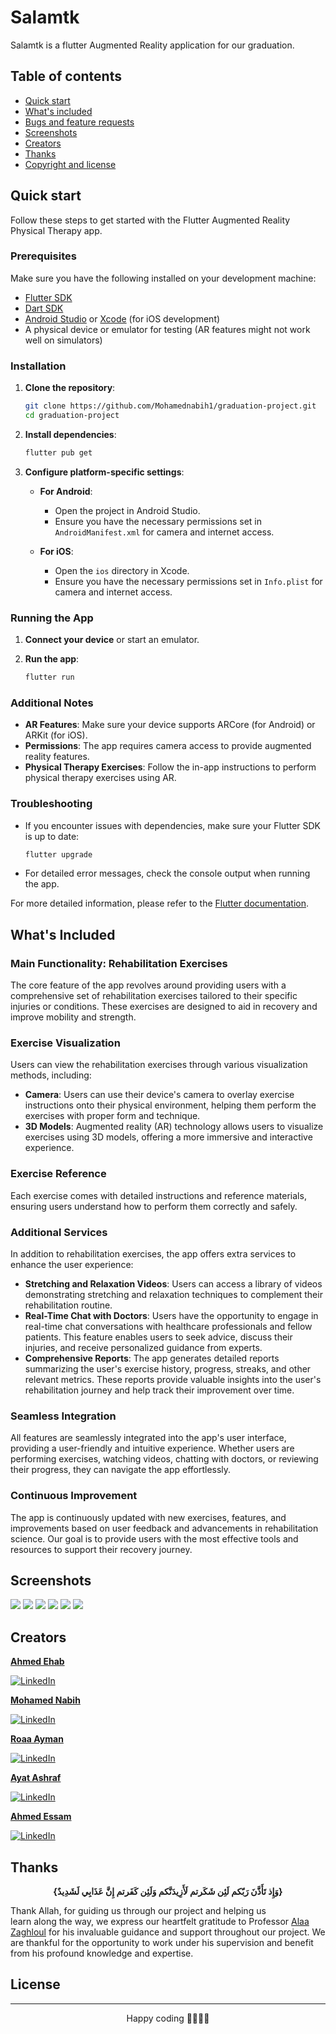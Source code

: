 
# Salamtk

Salamtk is a flutter Augmented Reality application for our graduation.

## Table of contents

- [Quick start](#quick-start)
- [What's included](#whats-included)
- [Bugs and feature requests](#bugs-and-feature-requests)
- [Screenshots](#screenshots)
- [Creators](#creators)
- [Thanks](#thanks)
- [Copyright and license](#copyright-and-license)

## Quick start

Follow these steps to get started with the Flutter Augmented Reality Physical Therapy app.

### Prerequisites

Make sure you have the following installed on your development machine:

- [Flutter SDK](https://flutter.dev/docs/get-started/install)
- [Dart SDK](https://dart.dev/get-dart)
- [Android Studio](https://developer.android.com/studio) or [Xcode](https://developer.apple.com/xcode/) (for iOS development)
- A physical device or emulator for testing (AR features might not work well on simulators)

### Installation

1. **Clone the repository**:
    ```bash
    git clone https://github.com/Mohamednabih1/graduation-project.git
    cd graduation-project
    ```

2. **Install dependencies**:
    ```bash
    flutter pub get
    ```

3. **Configure platform-specific settings**:

    - **For Android**:
      - Open the project in Android Studio.
      - Ensure you have the necessary permissions set in `AndroidManifest.xml` for camera and internet access.

    - **For iOS**:
      - Open the `ios` directory in Xcode.
      - Ensure you have the necessary permissions set in `Info.plist` for camera and internet access.

### Running the App

1. **Connect your device** or start an emulator.

2. **Run the app**:
    ```bash
    flutter run
    ```

### Additional Notes

- **AR Features**: Make sure your device supports ARCore (for Android) or ARKit (for iOS).
- **Permissions**: The app requires camera access to provide augmented reality features.
- **Physical Therapy Exercises**: Follow the in-app instructions to perform physical therapy exercises using AR.

### Troubleshooting

- If you encounter issues with dependencies, make sure your Flutter SDK is up to date:

    ```bash
    flutter upgrade
    ```
- For detailed error messages, check the console output when running the app.

For more detailed information, please refer to the [Flutter documentation](https://flutter.dev/docs).

## What's Included

### Main Functionality: Rehabilitation Exercises
The core feature of the app revolves around providing users with a comprehensive set of rehabilitation exercises tailored to their specific injuries or conditions. These exercises are designed to aid in recovery and improve mobility and strength.

### Exercise Visualization
Users can view the rehabilitation exercises through various visualization methods, including:
- **Camera**: Users can use their device's camera to overlay exercise instructions onto their physical environment, helping them perform the exercises with proper form and technique.
- **3D Models**: Augmented reality (AR) technology allows users to visualize exercises using 3D models, offering a more immersive and interactive experience.

### Exercise Reference
Each exercise comes with detailed instructions and reference materials, ensuring users understand how to perform them correctly and safely.

### Additional Services
In addition to rehabilitation exercises, the app offers extra services to enhance the user experience:
- **Stretching and Relaxation Videos**: Users can access a library of videos demonstrating stretching and relaxation techniques to complement their rehabilitation routine.
- **Real-Time Chat with Doctors**: Users have the opportunity to engage in real-time chat conversations with healthcare professionals and fellow patients. This feature enables users to seek advice, discuss their injuries, and receive personalized guidance from experts.
- **Comprehensive Reports**: The app generates detailed reports summarizing the user's exercise history, progress, streaks, and other relevant metrics. These reports provide valuable insights into the user's rehabilitation journey and help track their improvement over time.

### Seamless Integration
All features are seamlessly integrated into the app's user interface, providing a user-friendly and intuitive experience. Whether users are performing exercises, watching videos, chatting with doctors, or reviewing their progress, they can navigate the app effortlessly.

### Continuous Improvement
The app is continuously updated with new exercises, features, and improvements based on user feedback and advancements in rehabilitation science. Our goal is to provide users with the most effective tools and resources to support their recovery journey.

## Screenshots

 ![](assets/screensshots/Picture7.png)  ![](assets/screensshots/Picture2.png)  ![](assets/screensshots/Picture4.png) 
 ![](assets/screensshots/Picture5.png)  ![](assets/screensshots/Picture6.png)  ![](assets/screensshots/Picture8.png) 


## Creators

**[Ahmed Ehab](https://github.com/Ahme10D6)**

[![LinkedIn](https://github.com/Mohamednabih1/graduation-project/assets/102964579/8dec2ffe-4045-4e3c-acce-731f58e9f2ee)](https://www.linkedin.com/in/ahmed-ehab-6103a8216/)

**[Mohamed Nabih](https://github.com/Mohamednabih1)**

[![LinkedIn](https://github.com/Mohamednabih1/graduation-project/assets/102964579/8dec2ffe-4045-4e3c-acce-731f58e9f2ee)](https://www.linkedin.com/in/mohamed-nabih-mn03/)

**[Roaa Ayman](https://github.com/roaaayman21)**

[![LinkedIn](https://github.com/Mohamednabih1/graduation-project/assets/102964579/8dec2ffe-4045-4e3c-acce-731f58e9f2ee)](https://www.linkedin.com/in/roaa-ayman-a9195022a/)

**[Ayat Ashraf](https://github.com/AyatAmin)**

[![LinkedIn](https://github.com/Mohamednabih1/graduation-project/assets/102964579/8dec2ffe-4045-4e3c-acce-731f58e9f2ee)]()

**[Ahmed Essam](https://github.com/)**

[![LinkedIn](https://github.com/Mohamednabih1/graduation-project/assets/102964579/8dec2ffe-4045-4e3c-acce-731f58e9f2ee)](https://www.linkedin.com/in/ahmed-essam-a62218237?utm_source=share&utm_campaign=share_via&utm_content=profile&utm_medium=ios_app)

## Thanks
<div align="center">

   **{وَإِذ تَأَذَّنَ رَبّكم لَئِن شَكَرتم لَأَزِيدَنَّكم وَلَئِن كَفَرتم إِنَّ عَذَابِي لَشَدِيدٌ}**

</div>

Thank Allah, for guiding us through our project and helping us learn along the way, we express our heartfelt gratitude to Professor [Alaa Zaghloul](https://www.linkedin.com/in/alaa-zaghloul-mahmoud-kietkat-baa663218/) for his invaluable guidance and support throughout our project. We are thankful for the opportunity to work under his supervision and benefit from his profound knowledge and expertise.

## License


---
<div align="center" >
Happy coding 👩‍💻👩‍💻
</div>